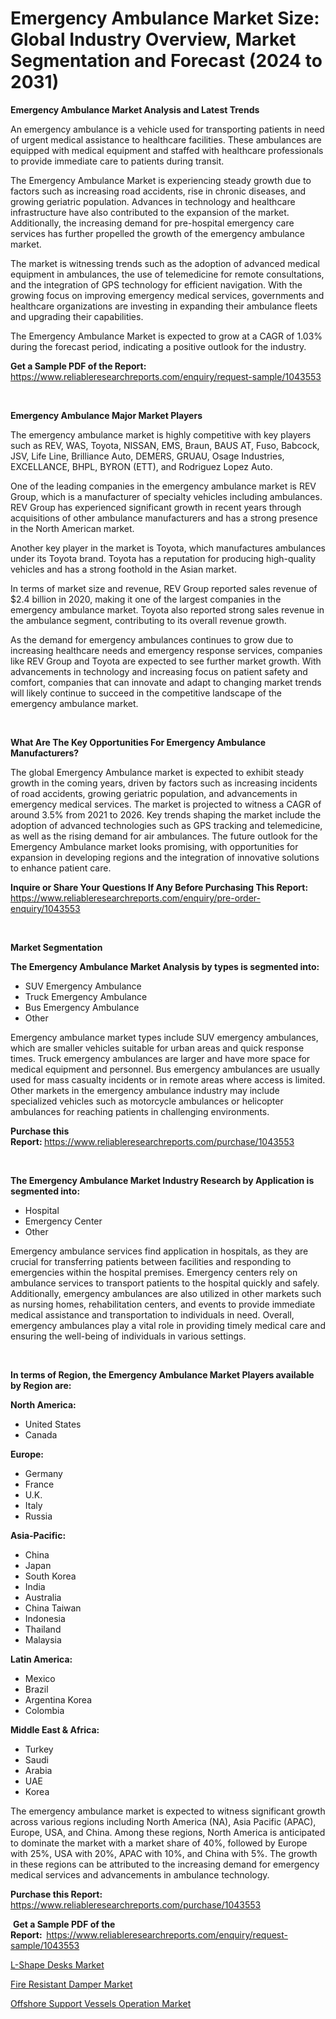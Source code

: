 <p><h1>Emergency Ambulance Market Size: Global Industry Overview, Market Segmentation and Forecast (2024 to 2031)</h1></p><p><strong>Emergency Ambulance Market Analysis and Latest Trends</strong></p>
<p><p>An emergency ambulance is a vehicle used for transporting patients in need of urgent medical assistance to healthcare facilities. These ambulances are equipped with medical equipment and staffed with healthcare professionals to provide immediate care to patients during transit.</p><p>The Emergency Ambulance Market is experiencing steady growth due to factors such as increasing road accidents, rise in chronic diseases, and growing geriatric population. Advances in technology and healthcare infrastructure have also contributed to the expansion of the market. Additionally, the increasing demand for pre-hospital emergency care services has further propelled the growth of the emergency ambulance market.</p><p>The market is witnessing trends such as the adoption of advanced medical equipment in ambulances, the use of telemedicine for remote consultations, and the integration of GPS technology for efficient navigation. With the growing focus on improving emergency medical services, governments and healthcare organizations are investing in expanding their ambulance fleets and upgrading their capabilities.</p><p>The Emergency Ambulance Market is expected to grow at a CAGR of 1.03% during the forecast period, indicating a positive outlook for the industry.</p></p>
<p><strong>Get a Sample PDF of the Report:&nbsp;</strong> <a href="https://www.reliableresearchreports.com/enquiry/request-sample/1043553">https://www.reliableresearchreports.com/enquiry/request-sample/1043553</a></p>
<p>&nbsp;</p>
<p><strong>Emergency Ambulance Major Market Players</strong></p>
<p><p>The emergency ambulance market is highly competitive with key players such as REV, WAS, Toyota, NISSAN, EMS, Braun, BAUS AT, Fuso, Babcock, JSV, Life Line, Brilliance Auto, DEMERS, GRUAU, Osage Industries, EXCELLANCE, BHPL, BYRON (ETT), and Rodriguez Lopez Auto.</p><p>One of the leading companies in the emergency ambulance market is REV Group, which is a manufacturer of specialty vehicles including ambulances. REV Group has experienced significant growth in recent years through acquisitions of other ambulance manufacturers and has a strong presence in the North American market.</p><p>Another key player in the market is Toyota, which manufactures ambulances under its Toyota brand. Toyota has a reputation for producing high-quality vehicles and has a strong foothold in the Asian market.</p><p>In terms of market size and revenue, REV Group reported sales revenue of $2.4 billion in 2020, making it one of the largest companies in the emergency ambulance market. Toyota also reported strong sales revenue in the ambulance segment, contributing to its overall revenue growth.</p><p>As the demand for emergency ambulances continues to grow due to increasing healthcare needs and emergency response services, companies like REV Group and Toyota are expected to see further market growth. With advancements in technology and increasing focus on patient safety and comfort, companies that can innovate and adapt to changing market trends will likely continue to succeed in the competitive landscape of the emergency ambulance market.</p></p>
<p>&nbsp;</p>
<p><strong>What Are The Key Opportunities For Emergency Ambulance Manufacturers?</strong></p>
<p><p>The global Emergency Ambulance market is expected to exhibit steady growth in the coming years, driven by factors such as increasing incidents of road accidents, growing geriatric population, and advancements in emergency medical services. The market is projected to witness a CAGR of around 3.5% from 2021 to 2026. Key trends shaping the market include the adoption of advanced technologies such as GPS tracking and telemedicine, as well as the rising demand for air ambulances. The future outlook for the Emergency Ambulance market looks promising, with opportunities for expansion in developing regions and the integration of innovative solutions to enhance patient care.</p></p>
<p><strong>Inquire or Share Your Questions If Any Before Purchasing This Report:</strong> <a href="https://www.reliableresearchreports.com/enquiry/pre-order-enquiry/1043553">https://www.reliableresearchreports.com/enquiry/pre-order-enquiry/1043553</a></p>
<p>&nbsp;</p>
<p><strong>Market Segmentation</strong></p>
<p><strong>The Emergency Ambulance Market Analysis by types is segmented into:</strong></p>
<p><ul><li>SUV Emergency Ambulance</li><li>Truck Emergency Ambulance</li><li>Bus Emergency Ambulance</li><li>Other</li></ul></p>
<p><p>Emergency ambulance market types include SUV emergency ambulances, which are smaller vehicles suitable for urban areas and quick response times. Truck emergency ambulances are larger and have more space for medical equipment and personnel. Bus emergency ambulances are usually used for mass casualty incidents or in remote areas where access is limited. Other markets in the emergency ambulance industry may include specialized vehicles such as motorcycle ambulances or helicopter ambulances for reaching patients in challenging environments.</p></p>
<p><strong>Purchase this Report:&nbsp;</strong><a href="https://www.reliableresearchreports.com/purchase/1043553">https://www.reliableresearchreports.com/purchase/1043553</a></p>
<p>&nbsp;</p>
<p><strong>The Emergency Ambulance Market Industry Research by Application is segmented into:</strong></p>
<p><ul><li>Hospital</li><li>Emergency Center</li><li>Other</li></ul></p>
<p><p>Emergency ambulance services find application in hospitals, as they are crucial for transferring patients between facilities and responding to emergencies within the hospital premises. Emergency centers rely on ambulance services to transport patients to the hospital quickly and safely. Additionally, emergency ambulances are also utilized in other markets such as nursing homes, rehabilitation centers, and events to provide immediate medical assistance and transportation to individuals in need. Overall, emergency ambulances play a vital role in providing timely medical care and ensuring the well-being of individuals in various settings.</p></p>
<p>&nbsp;</p>
<p><strong>In terms of Region, the Emergency Ambulance Market Players available by Region are:</strong></p>
<p>
    <p> <strong> North America: </strong>
        <ul>
            <li>United States</li>
            <li>Canada</li>
        </ul>
        </p> 
    <p> <strong> Europe: </strong>
        <ul>
            <li>Germany</li>
            <li>France</li>
            <li>U.K.</li>
            <li>Italy</li>
            <li>Russia</li>
        </ul>
        </p> 
    <p> <strong> Asia-Pacific: </strong>
        <ul>
            <li>China</li>
            <li>Japan</li>
            <li>South Korea</li>
            <li>India</li>
            <li>Australia</li>
            <li>China Taiwan</li>
            <li>Indonesia</li>
            <li>Thailand</li>
            <li>Malaysia</li>
        </ul>
        </p> 
    <p> <strong> Latin America: </strong>
        <ul>
            <li>Mexico</li>
            <li>Brazil</li>
            <li>Argentina Korea</li>
            <li>Colombia</li>
        </ul>
        </p> 
    <p> <strong> Middle East & Africa: </strong>
        <ul>
            <li>Turkey</li>
            <li>Saudi</li>
            <li>Arabia</li>
            <li>UAE</li>
            <li>Korea</li>
        </ul>
    </p>
    </p>
<p><p>The emergency ambulance market is expected to witness significant growth across various regions including North America (NA), Asia Pacific (APAC), Europe, USA, and China. Among these regions, North America is anticipated to dominate the market with a market share of 40%, followed by Europe with 25%, USA with 20%, APAC with 10%, and China with 5%. The growth in these regions can be attributed to the increasing demand for emergency medical services and advancements in ambulance technology.</p></p>
<p><strong>Purchase this Report: </strong><a href="https://www.reliableresearchreports.com/purchase/1043553">https://www.reliableresearchreports.com/purchase/1043553</a></p>
<p>&nbsp;<strong>Get a Sample PDF of the Report:&nbsp;&nbsp;</strong><a href="https://www.reliableresearchreports.com/enquiry/request-sample/1043553">https://www.reliableresearchreports.com/enquiry/request-sample/1043553</a></p>
<p><strong></strong></p>
<p><p><a href="https://view.publitas.com/reportprime-1/l-shape-desks-market-research-report-provides-thorough-industry-overview-which-offers-an-in-depth-analysis-of-product-trends-and-new-market-divisions/">L-Shape Desks Market</a></p><p><a href="https://view.publitas.com/reportprime-1/fire-resistant-damper-market-research-report-provides-thorough-industry-overview-which-offers-an-in-depth-analysis-of-product-trends-and-new-market-divisions/">Fire Resistant Damper Market</a></p><p><a href="https://view.publitas.com/reportprime-1/offshore-support-vessels-operation-market-insights-market-players-and-forecast-till-2030/">Offshore Support Vessels Operation Market</a></p></p>